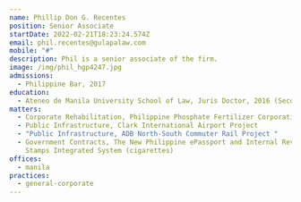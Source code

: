 ```yaml
---
name: Phillip Don G. Recentes
position: Senior Associate
startDate: 2022-02-21T18:23:24.574Z
email: phil.recentes@gulapalaw.com
mobile: "#"
description: Phil is a senior associate of the firm.
image: /img/phil_hgp4247.jpg
admissions:
  - Philippine Bar, 2017
education:
  - Ateneo de Manila University School of Law, Juris Doctor, 2016 (Second Honors)
matters:
  - Corporate Rehabilitation, Philippine Phosphate Fertilizer Corporation
  - Public Infrastructure, Clark International Airport Project
  - "Public Infrastructure, ADB North-South Commuter Rail Project "
  - Government Contracts, The New Philippine ePassport and Internal Revenue
    Stamps Integrated System (cigarettes)
offices:
  - manila
practices:
  - general-corporate
---
```

